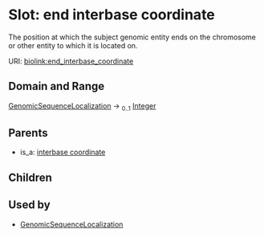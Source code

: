 
# Slot: end interbase coordinate


The position at which the subject genomic entity ends on the chromosome or other entity to which it is located on.

URI: [biolink:end_interbase_coordinate](https://w3id.org/biolink/vocab/end_interbase_coordinate)


## Domain and Range

[GenomicSequenceLocalization](GenomicSequenceLocalization.md) &#8594;  <sub>0..1</sub> [Integer](types/Integer.md)

## Parents

 *  is_a: [interbase coordinate](interbase_coordinate.md)

## Children


## Used by

 * [GenomicSequenceLocalization](GenomicSequenceLocalization.md)
